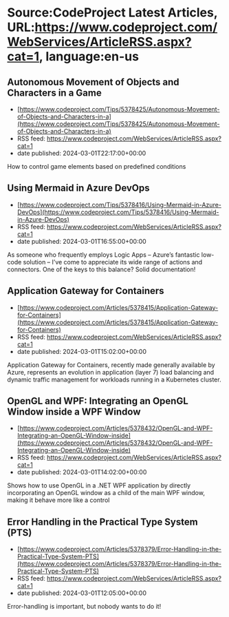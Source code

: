 # Source:CodeProject Latest Articles, URL:https://www.codeproject.com/WebServices/ArticleRSS.aspx?cat=1, language:en-us

## Autonomous Movement of Objects and Characters in a Game
 - [https://www.codeproject.com/Tips/5378425/Autonomous-Movement-of-Objects-and-Characters-in-a](https://www.codeproject.com/Tips/5378425/Autonomous-Movement-of-Objects-and-Characters-in-a)
 - RSS feed: https://www.codeproject.com/WebServices/ArticleRSS.aspx?cat=1
 - date published: 2024-03-01T22:17:00+00:00

How to control game elements based on predefined conditions

## Using Mermaid in Azure DevOps
 - [https://www.codeproject.com/Tips/5378416/Using-Mermaid-in-Azure-DevOps](https://www.codeproject.com/Tips/5378416/Using-Mermaid-in-Azure-DevOps)
 - RSS feed: https://www.codeproject.com/WebServices/ArticleRSS.aspx?cat=1
 - date published: 2024-03-01T16:55:00+00:00

As someone who frequently employs Logic Apps – Azure’s fantastic low-code solution – I’ve come to appreciate its wide range of actions and connectors. One of the keys to this balance? Solid documentation!

## Application Gateway for Containers
 - [https://www.codeproject.com/Articles/5378415/Application-Gateway-for-Containers](https://www.codeproject.com/Articles/5378415/Application-Gateway-for-Containers)
 - RSS feed: https://www.codeproject.com/WebServices/ArticleRSS.aspx?cat=1
 - date published: 2024-03-01T15:02:00+00:00

Application Gateway for Containers, recently made generally available by Azure, represents an evolution in application (layer 7) load balancing and dynamic traffic management for workloads running in a Kubernetes cluster.

## OpenGL and WPF: Integrating an OpenGL Window inside a WPF Window
 - [https://www.codeproject.com/Articles/5378432/OpenGL-and-WPF-Integrating-an-OpenGL-Window-inside](https://www.codeproject.com/Articles/5378432/OpenGL-and-WPF-Integrating-an-OpenGL-Window-inside)
 - RSS feed: https://www.codeproject.com/WebServices/ArticleRSS.aspx?cat=1
 - date published: 2024-03-01T14:02:00+00:00

Shows how to use OpenGL in a .NET WPF application by directly incorporating an OpenGL window as a child of the main WPF window, making it behave more like a control

## Error Handling in the Practical Type System (PTS)
 - [https://www.codeproject.com/Articles/5378379/Error-Handling-in-the-Practical-Type-System-PTS](https://www.codeproject.com/Articles/5378379/Error-Handling-in-the-Practical-Type-System-PTS)
 - RSS feed: https://www.codeproject.com/WebServices/ArticleRSS.aspx?cat=1
 - date published: 2024-03-01T12:05:00+00:00

Error-handling is important, but nobody wants to do it!

